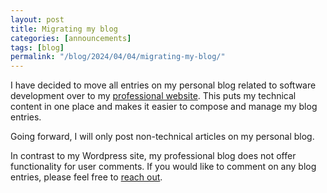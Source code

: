 ```yaml
---
layout: post
title: Migrating my blog
categories: [announcements]
tags: [blog]
permalink: "/blog/2024/04/04/migrating-my-blog/"
---
```

I have decided to move all entries on my personal blog related to software development over to my
[professional website](https://hovinen.tech). This puts my technical content in one place and makes
it easier to compose and manage my blog entries.
<!--more-->

Going forward, I will only post non-technical articles on my personal blog.

In contrast to my Wordpress site, my professional blog does not offer functionality for user
comments. If you would like to comment on any blog entries, please feel free to
<a href="/#contact">reach out</a>.
